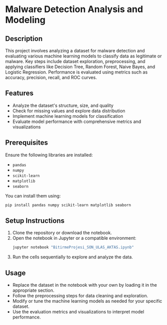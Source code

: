 # Malware Detection Analysis and Modeling

## Description

This project involves analyzing a dataset for malware detection and evaluating various machine learning models to classify data as legitimate or malware. Key steps include dataset exploration, preprocessing, and applying classifiers like Decision Tree, Random Forest, Naive Bayes, and Logistic Regression. Performance is evaluated using metrics such as accuracy, precision, recall, and ROC curves.

## Features

- Analyze the dataset's structure, size, and quality
- Check for missing values and explore data distribution
- Implement machine learning models for classification
- Evaluate model performance with comprehensive metrics and visualizations

## Prerequisites

Ensure the following libraries are installed:

- `pandas`
- `numpy`
- `scikit-learn`
- `matplotlib`
- `seaborn`

You can install them using:

```bash
pip install pandas numpy scikit-learn matplotlib seaborn
```

## Setup Instructions

1. Clone the repository or download the notebook.
2. Open the notebook in Jupyter or a compatible environment:
   ```bash
   jupyter notebook "BitirmeProjesi_SON_ULAS_AKTAS.ipynb"
   ```
3. Run the cells sequentially to explore and analyze the data.

## Usage

- Replace the dataset in the notebook with your own by loading it in the appropriate section.
- Follow the preprocessing steps for data cleaning and exploration.
- Modify or tune the machine learning models as needed for your specific dataset.
- Use the evaluation metrics and visualizations to interpret model performance.



